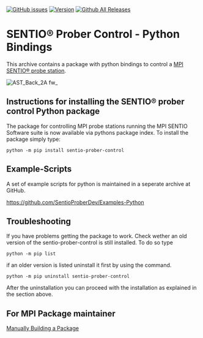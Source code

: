 [![GitHub issues](https://img.shields.io/github/issues/SentioProberDev/SentioProberControl.svg?maxAge=360)](https://github.com/SentioProberDev/SentioProberControl/issues)
[![Version](https://img.shields.io/github/release/SentioProberDev/SentioProberControl.svg?maxAge=360)](https://github.com/SentioProberDev/SentioProberControl/releases/)
[![Github All Releases](https://img.shields.io/github/downloads/SentioProberDev/SentioProberControl/total.svg)](https://github.com/SentioProberDev/SentioProberControl/releases/)
# SENTIO® Prober Control - Python Bindings
This archive contains a package with python bindings to control a [MPI SENTIO® probe station](https://www.mpi-corporation.com/ast/engineering-probe-systems/mpi-sentio-software-suite/).

![AST_Back_2A fw_](https://user-images.githubusercontent.com/2202567/204108957-0c7a864a-a526-4d32-a1ca-51985a0b01c6.png)

## Instructions for installing the SENTIO® prober control Python package

The package for controlling MPI probe stations running the MPI SENTIO Software suite is now available via pythons package index. To install the
package simply type:

```python -m pip install sentio-prober-control```

## Example-Scripts

A set of example scripts for python is maintained in a seperate archive at GitHub. 

https://github.com/SentioProberDev/Examples-Python

## Troubleshooting

If you have problems getting the package to work. Check wether an old version of the sentio-prober-control is still installed. To do so type

```python -m pip list```

if an older version is listed uninstall it first by using the command. 

```python -m pip uninstall sentio-prober-control```

After the uninstallation you can proceed with the installation as explained in the section above.

## For MPI Package maintainer

[Manually Building a Package](PackageUpdate.md)
